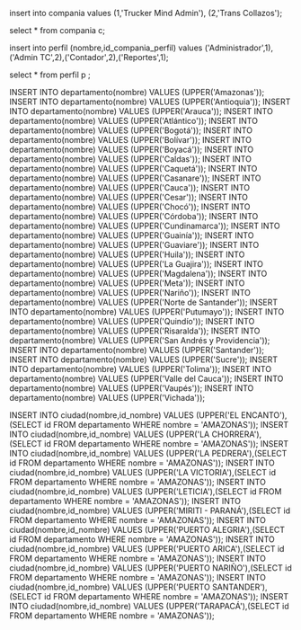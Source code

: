 

insert into compania values (1,'Trucker Mind Admin'), (2,'Trans Collazos');

select * from compania c;

insert into perfil (nombre,id_compania_perfil) 
values ('Administrador',1),('Admin TC',2),('Contador',2),('Reportes',1);

select * from perfil p ;

INSERT INTO departamento(nombre) VALUES (UPPER('Amazonas'));
INSERT INTO departamento(nombre) VALUES (UPPER('Antioquia'));
INSERT INTO departamento(nombre) VALUES (UPPER('Arauca'));
INSERT INTO departamento(nombre) VALUES (UPPER('Atlántico'));
INSERT INTO departamento(nombre) VALUES (UPPER('Bogotá'));
INSERT INTO departamento(nombre) VALUES (UPPER('Bolívar'));
INSERT INTO departamento(nombre) VALUES (UPPER('Boyacá'));
INSERT INTO departamento(nombre) VALUES (UPPER('Caldas'));
INSERT INTO departamento(nombre) VALUES (UPPER('Caquetá'));
INSERT INTO departamento(nombre) VALUES (UPPER('Casanare'));
INSERT INTO departamento(nombre) VALUES (UPPER('Cauca'));
INSERT INTO departamento(nombre) VALUES (UPPER('Cesar'));
INSERT INTO departamento(nombre) VALUES (UPPER('Chocó'));
INSERT INTO departamento(nombre) VALUES (UPPER('Córdoba'));
INSERT INTO departamento(nombre) VALUES (UPPER('Cundinamarca'));
INSERT INTO departamento(nombre) VALUES (UPPER('Guainía'));
INSERT INTO departamento(nombre) VALUES (UPPER('Guaviare'));
INSERT INTO departamento(nombre) VALUES (UPPER('Huila'));
INSERT INTO departamento(nombre) VALUES (UPPER('La Guajira'));
INSERT INTO departamento(nombre) VALUES (UPPER('Magdalena'));
INSERT INTO departamento(nombre) VALUES (UPPER('Meta'));
INSERT INTO departamento(nombre) VALUES (UPPER('Nariño'));
INSERT INTO departamento(nombre) VALUES (UPPER('Norte de Santander'));
INSERT INTO departamento(nombre) VALUES (UPPER('Putumayo'));
INSERT INTO departamento(nombre) VALUES (UPPER('Quindío'));
INSERT INTO departamento(nombre) VALUES (UPPER('Risaralda'));
INSERT INTO departamento(nombre) VALUES (UPPER('San Andrés y Providencia'));
INSERT INTO departamento(nombre) VALUES (UPPER('Santander'));
INSERT INTO departamento(nombre) VALUES (UPPER('Sucre'));
INSERT INTO departamento(nombre) VALUES (UPPER('Tolima'));
INSERT INTO departamento(nombre) VALUES (UPPER('Valle del Cauca'));
INSERT INTO departamento(nombre) VALUES (UPPER('Vaupés'));
INSERT INTO departamento(nombre) VALUES (UPPER('Vichada'));


INSERT INTO ciudad(nombre,id_nombre) VALUES (UPPER('EL ENCANTO'),(SELECT id FROM departamento WHERE nombre = 'AMAZONAS'));
INSERT INTO ciudad(nombre,id_nombre) VALUES (UPPER('LA CHORRERA'),(SELECT id FROM departamento WHERE nombre = 'AMAZONAS'));
INSERT INTO ciudad(nombre,id_nombre) VALUES (UPPER('LA PEDRERA'),(SELECT id FROM departamento WHERE nombre = 'AMAZONAS'));
INSERT INTO ciudad(nombre,id_nombre) VALUES (UPPER('LA VICTORIA'),(SELECT id FROM departamento WHERE nombre = 'AMAZONAS'));
INSERT INTO ciudad(nombre,id_nombre) VALUES (UPPER('LETICIA'),(SELECT id FROM departamento WHERE nombre = 'AMAZONAS'));
INSERT INTO ciudad(nombre,id_nombre) VALUES (UPPER('MIRITI - PARANÁ'),(SELECT id FROM departamento WHERE nombre = 'AMAZONAS'));
INSERT INTO ciudad(nombre,id_nombre) VALUES (UPPER('PUERTO ALEGRIA'),(SELECT id FROM departamento WHERE nombre = 'AMAZONAS'));
INSERT INTO ciudad(nombre,id_nombre) VALUES (UPPER('PUERTO ARICA'),(SELECT id FROM departamento WHERE nombre = 'AMAZONAS'));
INSERT INTO ciudad(nombre,id_nombre) VALUES (UPPER('PUERTO NARIÑO'),(SELECT id FROM departamento WHERE nombre = 'AMAZONAS'));
INSERT INTO ciudad(nombre,id_nombre) VALUES (UPPER('PUERTO SANTANDER'),(SELECT id FROM departamento WHERE nombre = 'AMAZONAS'));
INSERT INTO ciudad(nombre,id_nombre) VALUES (UPPER('TARAPACÁ'),(SELECT id FROM departamento WHERE nombre = 'AMAZONAS'));

